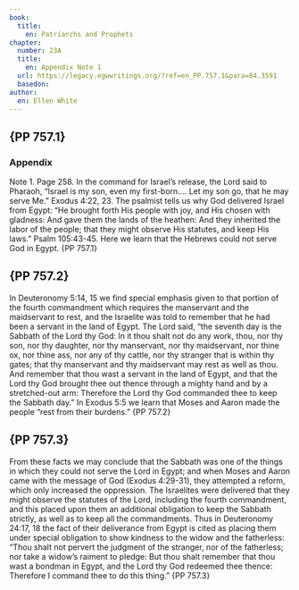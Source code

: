 ```yaml
---
book:
  title:
    en: Patriarchs and Prophets
chapter:
  number: 23A
  title:
    en: Appendix Note 1
  url: https://legacy.egwwritings.org/?ref=en_PP.757.1&para=84.3591
  basedon: 
author:
  en: Ellen White
---
```


## {PP 757.1}

### Appendix

Note 1. Page 258. In the command for Israel’s release, the Lord said to Pharaoh, “Israel is my son, even my first-born.... Let my son go, that he may serve Me.” Exodus 4:22, 23. The psalmist tells us why God delivered Israel from Egypt: “He brought forth His people with joy, and His chosen with gladness: And gave them the lands of the heathen: And they inherited the labor of the people; that they might observe His statutes, and keep His laws.” Psalm 105:43-45. Here we learn that the Hebrews could not serve God in Egypt. {PP 757.1}

## {PP 757.2}

In Deuteronomy 5:14, 15 we find special emphasis given to that portion of the fourth commandment which requires the manservant and the maidservant to rest, and the Israelite was told to remember that he had been a servant in the land of Egypt. The Lord said, “the seventh day is the Sabbath of the Lord thy God: In it thou shalt not do any work, thou, nor thy son, nor thy daughter, nor thy manservant, nor thy maidservant, nor thine ox, nor thine ass, nor any of thy cattle, nor thy stranger that is within thy gates; that thy manservant and thy maidservant may rest as well as thou. And remember that thou wast a servant in the land of Egypt, and that the Lord thy God brought thee out thence through a mighty hand and by a stretched-out arm: Therefore the Lord thy God commanded thee to keep the Sabbath day.” In Exodus 5:5 we learn that Moses and Aaron made the people “rest from their burdens.” {PP 757.2}

## {PP 757.3}

From these facts we may conclude that the Sabbath was one of the things in which they could not serve the Lord in Egypt; and when Moses and Aaron came with the message of God (Exodus 4:29-31), they attempted a reform, which only increased the oppression. The Israelites were delivered that they might observe the statutes of the Lord, including the fourth commandment, and this placed upon them an additional obligation to keep the Sabbath strictly, as well as to keep all the commandments. Thus in Deuteronomy 24:17, 18 the fact of their deliverance from Egypt is cited as placing them under special obligation to show kindness to the widow and the fatherless: “Thou shalt not pervert the judgment of the stranger, nor of the fatherless; nor take a widow’s raiment to pledge: But thou shalt remember that thou wast a bondman in Egypt, and the Lord thy God redeemed thee thence: Therefore I command thee to do this thing.” {PP 757.3}
